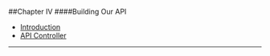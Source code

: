 ##Chapter IV
####Building Our API

* [Introduction](#introduction "/manuals/demo/api/introduction")
* [API Controller](#controller "/manuals/demo/api/controller")

----------
